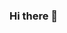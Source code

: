 ### Hi there 👋

<!--
**DSQuentin/DSQuentin** is a ✨ _special_ ✨ repository because its `README.md` (this file) appears on your GitHub profile.

![YOURNAME github stats](https://github-readme-stats.vercel.app/api?username=YOUR_USERNAME&show_icons=true&hide_border=true)

Here are some ideas to get you started:

- 🔭 I’m currently working on ...
- 🌱 I’m currently learning ...
- 👯 I’m looking to collaborate on ...
- 🤔 I’m looking for help with ...
- 💬 Ask me about ...
- 📫 How to reach me: ...
- 😄 Pronouns: ...
- ⚡ Fun fact: ...
-->
